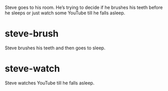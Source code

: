 Steve goes to his room. He’s trying to decide if he brushes his teeth before he sleeps or just watch some YouTube till he falls asleep.

# steve-brush
Steve brushes his teeth and then goes to sleep.

# steve-watch
Steve watches YouTube till he falls asleep.